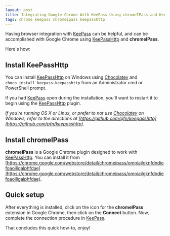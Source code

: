 ```yaml
---
layout: post
title: Integrating Google Chrome With KeePass Using chromeIPass and KeePassHttp
tags: chrome keepass chromeipass keepasshttp
---
```


Having browser integration with [KeePass](https://keepass.info/) can be helpful, and can be accomplished with Google Chrome using [KeePassHttp](https://github.com/pfn/keepasshttp) and **chromeIPass**.

Here's how:

## Install KeePassHttp

You can install [KeePassHttp](https://github.com/pfn/keepasshttp) on Windows using [Chocolatey](https://chocolatey.org/) and  
`choco install keepass-keepasshttp` from an Administrator cmd or PowerShell prompt.

If you had [KeePass](https://keepass.info/) open during the installation, you'll want to restart it to begin using the [KeePassHttp](https://github.com/pfn/keepasshttp) plugin.

*If you're running OS X or Linux, or prefer to not use [Chocolatey](https://chocolatey.org/) on Windows, refer to the directions at [https://github.com/pfn/keepasshttp](https://github.com/pfn/keepasshttp).*

## Install chromeIPass

**chromeIPass** is a Google Chrome plugin designed to work with [KeePassHttp](https://github.com/pfn/keepasshttp). You can install it from [https://chrome.google.com/webstore/detail/chromeipass/ompiailgknfdndiefoaoiligalphfdae](https://chrome.google.com/webstore/detail/chromeipass/ompiailgknfdndiefoaoiligalphfdae).

## Quick setup

After everything is installed, click on the icon for the **chromeIPass** extension in Google Chrome, then click on the **Connect** button. Now, complete the connection procedure in [KeePass](https://keepass.info/).

That concludes this quick how-to, enjoy!
